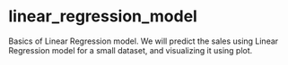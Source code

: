 # linear_regression_model
Basics of Linear Regression model. We will predict the sales using Linear Regression model for a small dataset, and visualizing it using plot.

